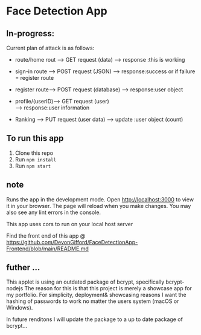 # Face Detection App


## In-progress:

Current plan of attack is as follows:

* route/home rout -->  GET request (data)
-->  response :this is working 

* sign-in route  -->  POST request (JSON) 
-->  response:success  or  if failure = register route

* register route-->  POST request (database)
-->  response:user object

* profile/(userID)-->  GET request (user)	
-->  response:user information

* Ranking	-->  PUT request (user data)
-->  update :user object (count)


## To run this app

1. Clone this repo
2. Run `npm install`
3. Run `npm start`


## note
Runs the app in the development mode.
Open [http://localhost:3000](http://localhost:3000) to view it in your browser.
The page will reload when you make changes.
You may also see any lint errors in the console.

This app uses cors to run on your local host server

Find the front end of this app @ https://github.com/DevonGifford/FaceDetectionApp-Frontend/blob/main/README.md

## futher ...
This applet is using an outdated package of bcrypt, specifically bcrypt-nodejs
The reason for this is that this project is merely a showcase app for my portfolio.
For simplicity, deployment& showcasing reasons I want the hashing of passwords to work no matter the users system (macOS or Windows).

In future renditons I will update the package to a up to date package of bcrypt...
